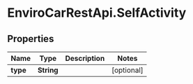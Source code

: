 # EnviroCarRestApi.SelfActivity

## Properties
Name | Type | Description | Notes
------------ | ------------- | ------------- | -------------
**type** | **String** |  | [optional] 
